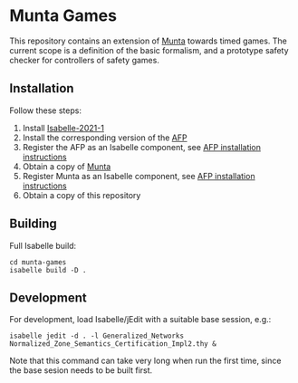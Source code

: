 # Munta Games

This repository contains an extension of [Munta](https://github.com/wimmers/munta) towards timed games.
The current scope is a definition of the basic formalism, and a prototype safety checker for
controllers of safety games.

## Installation

Follow these steps:

1. Install [Isabelle-2021-1](https://isabelle.in.tum.de/)
2. Install the corresponding version of the [AFP](https://www.isa-afp.org/download/)
3. Register the AFP as an Isabelle component, see [AFP installation instructions](https://www.isa-afp.org/help/)
4. Obtain a copy of [Munta](https://github.com/wimmers/munta/tree/timed-games)
5. Register Munta as an Isabelle component, see [AFP installation instructions](https://www.isa-afp.org/help/)
6. Obtain a copy of this repository

## Building

Full Isabelle build:

```
cd munta-games
isabelle build -D .
```

## Development

For development, load Isabelle/jEdit with a suitable base session, e.g.:

```
isabelle jedit -d . -l Generalized_Networks Normalized_Zone_Semantics_Certification_Impl2.thy &
```

Note that this command can take very long when run the first time, since the base sesion needs to be built first.